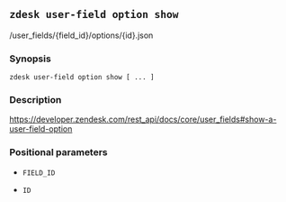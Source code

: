 ## `zdesk user-field option show`

/user_fields/{field_id}/options/{id}.json

### Synopsis

    zdesk user-field option show [ ... ]

### Description

https://developer.zendesk.com/rest_api/docs/core/user_fields#show-a-user-field-option

### Positional parameters

* `FIELD_ID`

* `ID`

